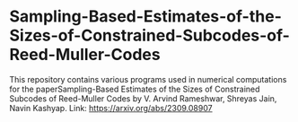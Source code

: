 # Sampling-Based-Estimates-of-the-Sizes-of-Constrained-Subcodes-of-Reed-Muller-Codes
This repository contains various programs used in numerical computations for the paperSampling-Based Estimates of the Sizes of Constrained Subcodes of Reed-Muller Codes by V. Arvind Rameshwar, Shreyas Jain, Navin Kashyap. Link: https://arxiv.org/abs/2309.08907
